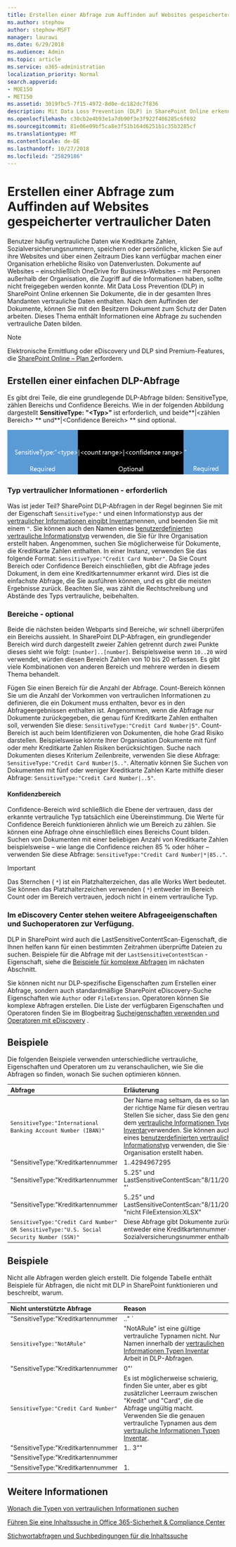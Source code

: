 ```yaml
---
title: Erstellen einer Abfrage zum Auffinden auf Websites gespeicherter vertraulicher Daten
ms.author: stephow
author: stephow-MSFT
manager: laurawi
ms.date: 6/29/2018
ms.audience: Admin
ms.topic: article
ms.service: o365-administration
localization_priority: Normal
search.appverid:
- MOE150
- MET150
ms.assetid: 3019fbc5-7f15-4972-8d0e-dc182dc7f836
description: Mit Data Loss Prevention (DLP) in SharePoint Online erkennen Sie Dokumente, die in der gesamten Ihres Mandanten vertrauliche Daten enthalten. Nach dem Auffinden der Dokumente, können Sie mit den Besitzern Dokument zum Schutz der Daten arbeiten. Dieses Thema enthält Informationen eine Abfrage zu suchenden vertrauliche Daten bilden.
ms.openlocfilehash: c30cb2e4b93e1a7db90f3e3f922f406285c6f692
ms.sourcegitcommit: 81e06e09bf5ca8e3f51b164d6251b1c35b3285cf
ms.translationtype: MT
ms.contentlocale: de-DE
ms.lasthandoff: 10/27/2018
ms.locfileid: "25829186"
---
```

# <a name="form-a-query-to-find-sensitive-data-stored-on-sites"></a>Erstellen einer Abfrage zum Auffinden auf Websites gespeicherter vertraulicher Daten

Benutzer häufig vertrauliche Daten wie Kreditkarte Zahlen, Sozialversicherungsnummern, speichern oder persönliche, klicken Sie auf ihre Websites und über einen Zeitraum Dies kann verfügbar machen einer Organisation erhebliche Risiko von Datenverlusten. Dokumente auf Websites – einschließlich OneDrive for Business-Websites – mit Personen außerhalb der Organisation, die Zugriff auf die Informationen haben, sollte nicht freigegeben werden konnte. Mit Data Loss Prevention (DLP) in SharePoint Online erkennen Sie Dokumente, die in der gesamten Ihres Mandanten vertrauliche Daten enthalten. Nach dem Auffinden der Dokumente, können Sie mit den Besitzern Dokument zum Schutz der Daten arbeiten. Dieses Thema enthält Informationen eine Abfrage zu suchenden vertrauliche Daten bilden.
  
> [!NOTE]
> Elektronische Ermittlung oder eDiscovery und DLP sind Premium-Features, die [SharePoint Online – Plan 2](https://go.microsoft.com/fwlink/?LinkId=510080)erfordern. 
  
## <a name="forming-a-basic-dlp-query"></a>Erstellen einer einfachen DLP-Abfrage

Es gibt drei Teile, die eine grundlegende DLP-Abfrage bilden: SensitiveType, zählen Bereichs und Confidence Bereichs. Wie in der folgenden Abbildung dargestellt **SensitiveType: "\<Typ\>"** ist erforderlich, und beide**|\<zählen Bereich\> ** und**|\<Confidence Bereich\> ** sind optional. 
  
![Beispielabfrage, aufgeteilt in "Erforderlich" und "Optional"](media/DLP-query-example-text.png)
  
### <a name="sensitive-type---required"></a>Typ vertraulicher Informationen - erforderlich

Was ist jeder Teil? SharePoint DLP-Abfragen in der Regel beginnen Sie mit der Eigenschaft `SensitiveType:"` und einen Informationstyp aus der [vertraulicher Informationen eingibt Inventar](https://go.microsoft.com/fwlink/?LinkID=509999)nennen, und beenden Sie mit einem `"`. Sie können auch den Namen eines [benutzerdefinierten vertrauliche Informationstyp](create-a-custom-sensitive-information-type.md) verwenden, die Sie für Ihre Organisation erstellt haben. Angenommen, suchen Sie möglicherweise für Dokumente, die Kreditkarte Zahlen enthalten. In einer Instanz, verwenden Sie das folgende Format: `SensitiveType:"Credit Card Number"`. Da Sie Count Bereich oder Confidence Bereich einschließen, gibt die Abfrage jedes Dokument, in dem eine Kreditkartennummer erkannt wird. Dies ist die einfachste Abfrage, die Sie ausführen können, und es gibt die meisten Ergebnisse zurück. Beachten Sie, was zählt die Rechtschreibung und Abstände des Typs vertrauliche, beibehalten. 
  
### <a name="ranges---optional"></a>Bereiche - optional

Beide die nächsten beiden Webparts sind Bereiche, wir schnell überprüfen ein Bereichs aussieht. In SharePoint DLP-Abfragen, ein grundlegender Bereich wird durch dargestellt zweier Zahlen getrennt durch zwei Punkte dieses sieht wie folgt: `[number]..[number]`. Beispielsweise wenn `10..20` wird verwendet, würden diesen Bereich Zahlen von 10 bis 20 erfassen. Es gibt viele Kombinationen von anderen Bereich und mehrere werden in diesem Thema behandelt. 
  
Fügen Sie einen Bereich für die Anzahl der Abfrage. Count-Bereich können Sie um die Anzahl der Vorkommen von vertraulichen Informationen zu definieren, die ein Dokument muss enthalten, bevor es in den Abfrageergebnissen enthalten ist. Angenommen, wenn die Abfrage nur Dokumente zurückgegeben, die genau fünf Kreditkarte Zahlen enthalten soll, verwenden Sie diese: `SensitiveType:"Credit Card Number|5"`. Count-Bereich ist auch beim Identifizieren von Dokumenten, die hohe Grad Risiko darstellen. Beispielsweise könnte Ihrer Organisation Dokumente mit fünf oder mehr Kreditkarte Zahlen Risiken berücksichtigen. Suche nach Dokumenten dieses Kriterium Zeilenbreite, verwenden Sie diese Abfrage: `SensitiveType:"Credit Card Number|5.."`. Alternativ können Sie Suchen von Dokumenten mit fünf oder weniger Kreditkarte Zahlen Karte mithilfe dieser Abfrage: `SensitiveType:"Credit Card Number|..5"`. 
  
#### <a name="confidence-range"></a>Konfidenzbereich

Confidence-Bereich wird schließlich die Ebene der vertrauen, dass der erkannte vertrauliche Typ tatsächlich eine Übereinstimmung. Die Werte für Confidence Bereich funktionieren ähnlich wie um Bereich zu zählen. Sie können eine Abfrage ohne einschließlich eines Bereichs Count bilden. Suchen von Dokumenten mit einer beliebigen Anzahl von Kreditkarte Zahlen beispielsweise – wie lange die Confidence reichen 85 % oder höher – verwenden Sie diese Abfrage: `SensitiveType:"Credit Card Number|*|85.."`. 
  
> [!IMPORTANT]
> Das Sternchen ( `*`) ist ein Platzhalterzeichen, das alle Works Wert bedeutet. Sie können das Platzhalterzeichen verwenden ( `*`) entweder im Bereich Count oder im Bereich vertrauen, jedoch nicht in einem vertrauliche Typ. 
  
### <a name="additional-query-properties-and-search-operators-available-in-the-ediscovery-center"></a>Im eDiscovery Center stehen weitere Abfrageeigenschaften und Suchoperatoren zur Verfügung.

DLP in SharePoint wird auch die LastSensitiveContentScan-Eigenschaft, die Ihnen helfen kann für einen bestimmten Zeitrahmen überprüfte Dateien zu suchen. Beispiele für die Abfrage mit der `LastSensitiveContentScan` -Eigenschaft, siehe die [Beispiele für komplexe Abfragen](form-a-query-to-find-sensitive-data-stored-on-sites.md#BKMK_ExamplesOfComplexQueries) im nächsten Abschnitt. 
  
Sie können nicht nur DLP-spezifische Eigenschaften zum Erstellen einer Abfrage, sondern auch standardmäßige SharePoint eDiscovery-Suche Eigenschaften wie `Author` oder `FileExtension`. Operatoren können Sie komplexe Abfragen erstellen. Die Liste der verfügbaren Eigenschaften und Operatoren finden Sie im Blogbeitrag [Sucheigenschaften verwenden und Operatoren mit eDiscovery](https://go.microsoft.com/fwlink/?LinkId=510093) . 
  
## <a name="examples-of-complex-queries"></a>Beispiele

Die folgenden Beispiele verwenden unterschiedliche vertrauliche, Eigenschaften und Operatoren um zu veranschaulichen, wie Sie die Abfragen so finden, wonach Sie suchen optimieren können.
  
|**Abfrage**|**Erläuterung**|
|:-----|:-----|
| `SensitiveType:"International Banking Account Number (IBAN)"` <br/> |Der Name mag seltsam, da es so lange ist, aber es der richtige Name für diesen vertrauliche ist. Stellen Sie sicher, dass Sie den genaue Namen aus dem [vertrauliche Informationen Typen Inventar](https://go.microsoft.com/fwlink/?LinkID=509999)verwenden. Sie können auch den Namen eines [benutzerdefinierten vertrauliche Informationstyp](create-a-custom-sensitive-information-type.md) verwenden, die Sie für Ihre Organisation erstellt haben.<br/> |
| "SensitiveType:"Kreditkartennummer|1..4294967295|1.. 100"' <br/> |Dies gibt Dokumente mit mindestens eine Übereinstimmung, die vertrauliche Typ "Kreditkartennummer". Die Werte für den jeweiligen Bereich sind die jeweiligen Mindest- und Höchstwerte. Eine einfachere Möglichkeit zum Schreiben dieser Abfrage ist `SensitiveType:"Credit Card Number"`, aber wo befindet sich der Spaß?<br/> |
| "SensitiveType:"Kreditkartennummer| 5..25" und LastSensitiveContentScan:"8/11/2018..8/13/2018 "' <br/> |Dies gibt Dokumente mit 5-25 Kreditkarte Zahlen, die gescannt wurden aus 11 August 2018 bis 13 August 2018 zurück.  <br/> |
| "SensitiveType:"Kreditkartennummer| 5..25" und LastSensitiveContentScan:"8/11/2018..8/13/2018 "nicht FileExtension:XLSX" <br/> |Dies gibt Dokumente mit 5-25 Kreditkarte Zahlen, die gescannt wurden aus 11 August 2018 bis 13 August 2018 zurück. Dateien mit der Erweiterung XLSX sind nicht in den Abfrageergebnissen enthalten.  `FileExtension` ist eine viele Eigenschaften, die in einer Abfrage enthalten sein können. Weitere Informationen finden Sie unter [Verwenden von Sucheigenschaften und Operatoren mit eDiscovery](https://go.microsoft.com/fwlink/?LinkId=510093).<br/> |
| `SensitiveType:"Credit Card Number" OR SensitiveType:"U.S. Social Security Number (SSN)"` <br/> |Diese Abfrage gibt Dokumente zurück, die entweder eine Kreditkartennummer oder US-Sozialversicherungsnummer enthalten.  <br/> |
   
## <a name="examples-of-queries-to-avoid"></a>Beispiele

Nicht alle Abfragen werden gleich erstellt. Die folgende Tabelle enthält Beispiele für Abfragen, die nicht mit DLP in SharePoint funktionieren und beschreibt, warum.
  
|**Nicht unterstützte Abfrage**|**Reason**|
|:-----|:-----|
| "SensitiveType:"Kreditkartennummer|.." ` <br/> |Sie müssen mindestens eine Zahl hinzufügen.  <br/> |
| `SensitiveType:"NotARule"` <br/> |"NotARule" ist eine gültige vertrauliche Typnamen nicht. Nur Namen innerhalb der [vertraulichen Informationen Typen Inventar](https://go.microsoft.com/fwlink/?LinkID=509999) Arbeit in DLP-Abfragen.<br/> |
| "SensitiveType:"Kreditkartennummer|0"' <br/> |0 (null) ist nicht gültig, als der Mindestwert oder den Höchstwert in einem Bereich.  <br/> |
| `SensitiveType:"Credit Card Number"` <br/> |Es ist möglicherweise schwierig, finden Sie unter, aber es gibt zusätzlicher Leerraum zwischen "Kredit" und "Card", die die Abfrage ungültig macht. Verwenden Sie die genauen vertrauliche Typnamen aus dem [vertrauliche Informationen Typen Inventar](https://go.microsoft.com/fwlink/?LinkID=509999).<br/> |
| "SensitiveType:"Kreditkartennummer|1.. 3"" <br/> |Der Teil zwei Zeiträume sollte nicht durch ein Leerzeichen voneinander getrennt werden.  <br/> |
| "SensitiveType:"Kreditkartennummer| |1.|80.."" <br/> |Es sind zu viele Pipe Trennzeichen (|). Führen Sie stattdessen die in diesem Format: "SensitiveType:"Kreditkartennummer|1.|80.."" <br/> |
| "SensitiveType:"Kreditkartennummer|1.|80..101"' <br/> |Da Confidence Werte Prozentsatz darstellen, darf sie 100 nicht überschreiten. Wählen Sie stattdessen eine Zahl zwischen 1 und 100 ein.  <br/> |
   
## <a name="for-more-information"></a>Weitere Informationen

[Wonach die Typen von vertraulichen Informationen suchen](what-the-sensitive-information-types-look-for.md)
  
[Führen Sie eine Inhaltssuche in Office 365-Sicherheit &amp; Compliance Center](run-a-content-search-in-the-security-and-compliance-center.md)
  
[Stichwortabfragen und Suchbedingungen für die Inhaltssuche](keyword-queries-and-search-conditions.md)
  

